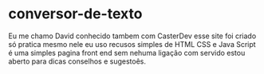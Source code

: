 # conversor-de-texto
Eu me chamo David conhecido tambem com CasterDev esse site foi criado só pratica mesmo nele eu uso recusos simples de HTML CSS e Java Script é uma simples pagina front end sem nehuma ligação com servido estou aberto para dicas conselhos e sugestoês.
